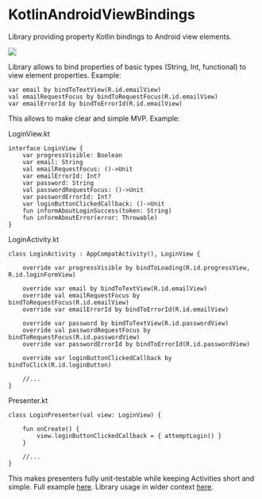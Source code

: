 # KotlinAndroidViewBindings

Library providing property Kotlin bindings to Android view elements.

[![](https://jitpack.io/v/MarcinMoskala/KotlinAndroidViewBindings.svg)](https://jitpack.io/#MarcinMoskala/KotlinAndroidViewBindings)

Library allows to bind properties of basic types (String, Int, functional) to view element properties. Example:

```
var email by bindToTextView(R.id.emailView)
val emailRequestFocus by bindToRequestFocus(R.id.emailView)
var emailErrorId by bindToErrorId(R.id.emailView)
```

This allows to make clear and simple MVP. Example:

LoginView.kt
```
interface LoginView {
    var progressVisible: Boolean
    var email: String
    val emailRequestFocus: ()->Unit
    var emailErrorId: Int?
    var password: String
    val passwordRequestFocus: ()->Unit
    var passwordErrorId: Int?
    var loginButtonClickedCallback: ()->Unit
    fun informAboutLoginSuccess(token: String)
    fun informAboutError(error: Throwable)
}
```

LoginActivity.kt
```
class LoginActivity : AppCompatActivity(), LoginView {
    
    override var progressVisible by bindToLoading(R.id.progressView, R.id.loginFormView)
    
    override var email by bindToTextView(R.id.emailView)
    override val emailRequestFocus by bindToRequestFocus(R.id.emailView)
    override var emailErrorId by bindToErrorId(R.id.emailView)
    
    override var password by bindToTextView(R.id.passwordView)
    override val passwordRequestFocus by bindToRequestFocus(R.id.passwordView)
    override var passwordErrorId by bindToErrorId(R.id.passwordView)
    
    override var loginButtonClickedCallback by bindToClick(R.id.loginButton)
    
    //...
}
```

Presenter.kt
```
class LoginPresenter(val view: LoginView) {

    fun onCreate() {
        view.loginButtonClickedCallback = { attemptLogin() }
    }
    
    //...
}
```

This makes presenters fully unit-testable while keeping Activities short and simple. Full example [here](https://github.com/MarcinMoskala/KotlinAndroidViewBindings/tree/master/sample/src/main/java/com/marcinmoskala/kotlinandroidviewbindings/login). Library usage in wider context [here](https://github.com/MarcinMoskala/SimpleKotlinMvpBoilerplate).